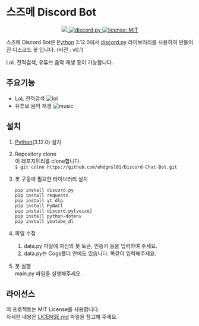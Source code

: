 # 스즈메 Discord Bot

<p align="center">
  <a href="https://www.python.org/downloads/">
    <img src="https://img.shields.io/badge/python-3.12.0-3776AB?style=flat&logo=python&logoColor=yellow">
  </a>
  <a href="https://github.com/Rapptz/discord.py/">
     <img src="https://img.shields.io/badge/discord-py-blue.svg" alt="discord.py">
  </a>
  <a href="https://github.com/STROAD/school-bot/blob/main/LICENSE">
    <img src="https://img.shields.io/github/license/STROAD/school-bot" alt="license: MIT">
  </a>
</p>

스즈메 Discord Bot은 [Python](https://www.python.org) 3.12.0에서 [discord.py](https://github.com/Rapptz/discord.py) 라이브러리를 사용하여 만들어진 디스코드 봇 입니다.
(버전 : v0.1)

LoL 전적검색, 유튜브 음악 재생 등이 가능합니다.

## 주요기능

- LoL 전적검색
  ![lol](https://github.com/ehdgnsl01/Discord-Chat-Bot/assets/70877444/1e540af8-7c2b-4cbe-9f92-ce098a1f50de)
- 유튜브 음악 재생
  ![music](https://github.com/ehdgnsl01/Discord-Chat-Bot/assets/70877444/15a3ed31-1df5-426b-b1f0-0937a013374f)

## 설치

1. [Python](https://www.python.org)(3.12.0) 설치

2. Repository clone  
   이 레포지트리를 clone합니다.  
   `$ git colne https://github.com/ehdgnsl01/Discord-Chat-Bot.git`

3. 봇 구동에 필요한 라이브러리 설치

   ```
   pip install discord.py
   pip install requests
   pip install yt_dlp
   pip install PyNaCl
   pip install discord.py[voice]
   pip install python-dotenv
   pip install youtube_dl
   ```

4. 파일 수정

   1. data.py 파일에 자신의 봇 토큰, 인증키 등을 입력하여 주세요.
   2. data.py는 Cogs폴더 안에도 있습니다. 똑같이 입력해주세요.

5. 봇 실행  
   main.py 파일을 실행해주세요.

## 라이선스

이 프로젝트는 MIT License를 사용합니다.  
자세한 내용은 [LICENSE.md](LICENSE) 파일을 참고해 주세요.
